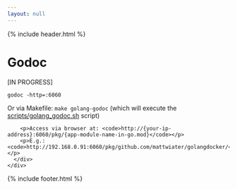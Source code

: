 ```yaml
---
layout: null
---
```

{% include header.html %}

  <div class="container">
    <div class="row">
      <div class="col">
        <h1 id="godoc">Godoc</h1>
        <p>[IN PROGRESS]</p>
        <p><code>godoc -http=:6060</code> <i class="fa-duotone fa-copy fa-fw code-copy-button"></i> </p>
        <p>Or via Makefile:
          <code>make golang-godoc</code> <i class="fa-duotone fa-copy fa-fw code-copy-button"></i> (which will execute the <a target="_blank" href="https://github.com/mwiater/golangdocker/blob/master/scripts/golang_godoc.sh">scripts/golang_godoc.sh</a> script)
        </p>

        <p>Access via browser at: <code>http://{your-ip-address}:6060/pkg/{app-module-name-in-go.mod}</code></p>
        <p>E.g.: <code>http://192.168.0.91:6060/pkg/github.com/mattwiater/golangdocker/</code></p>
      </div>
    </div>
  </div>

{% include footer.html %}